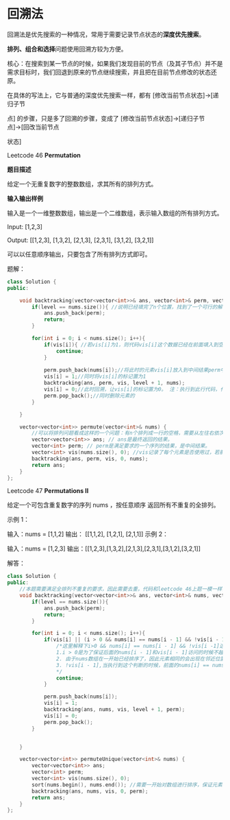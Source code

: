 # 回溯法

回溯法是优先搜索的一种情况，常用于需要记录节点状态的**深度优先搜索**。

**排列、组合和选择**问题使用回溯方较为方便。

核心：在搜索到某一节点的时候，如果我们发现目前的节点（及其子节点）并不是需求目标时，我们回退到原来的节点继续搜索，并且把在目前节点修改的状态还原。

在具体的写法上，它与普通的深度优先搜索一样，都有 [修改当前节点状态]→[递归子节

点] 的步骤，只是多了回溯的步骤，变成了 [修改当前节点状态]→[递归子节点]→[回改当前节点

状态]



Leetcode 46 **Permutation**

**题目描述**

给定一个无重复数字的整数数组，求其所有的排列方式。

**输入输出样例**

输入是一个一维整数数组，输出是一个二维数组，表示输入数组的所有排列方式。

Input: [1,2,3]

Output: [[1,2,3], [1,3,2], [2,1,3], [2,3,1], [3,1,2], [3,2,1]]

可以以任意顺序输出，只要包含了所有排列方式即可。

题解：

```c++
class Solution {
public:

    void backtracking(vector<vector<int>>& ans, vector<int>& perm, vector<int>& vis, int level, vector<int>& nums){
        if(level == nums.size()){ //说明已经填完了n个位置，找到了一个可行的解，将perm放入到最ans最终结果。level记录了需要填写的位置在哪里
            ans.push_back(perm);
            return;
        }

        for(int i = 0; i < nums.size(); i++){
            if(vis[i]){ //若vis[i]为1，则代码vis[i]这个数据已经在前面填入到空格中，那么就需要跳过当前的循环，让i+1,继续判断。
                continue;
            }
			
            perm.push_back(nums[i]);//将此时的元素vis[i]放入到中间结果perm中
            vis[i] = 1;//同时将vis[i]的标记置为1
            backtracking(ans, perm, vis, level + 1, nums);
            vis[i] = 0;//此时回溯，让vis[i]的标记置为0。 注：执行到此行代码，代表着上一个backtracking已经迭代完毕，意味着得到了一个结果，因此回溯
            perm.pop_back();//同时删除元素的
        }

    }

    vector<vector<int>> permute(vector<int>& nums) {
        //可以将排列问题看成这样的一个问题：有n个排列成一行的空格，需要从左往右依次填入题目给定的n个数，每个数只能使用一次。
        vector<vector<int>> ans; // ans是最终返回的结果。
        vector<int> perm; // perm是满足要求的一个序列的结果，是中间结果。
        vector<int> vis(nums.size(), 0); //vis记录了每个元素是否使用过，若前面使用过则记1，否则记录0。
        backtracking(ans, perm, vis, 0, nums);
        return ans;
    }
};
```



Leetcode 47 **Permutations II** 

给定一个可包含重复数字的序列 nums ，按任意顺序 返回所有不重复的全排列。

示例 1：

输入：nums = [1,1,2]
输出：
[[1,1,2],
 [1,2,1],
 [2,1,1]]
示例 2：

输入：nums = [1,2,3]
输出：[[1,2,3],[1,3,2],[2,1,3],[2,3,1],[3,1,2],[3,2,1]]



解答：

```c++
class Solution {
public:
    //本题需要满足全排列不重复的要求，因此需要去重，代码和leetcode 46上题一模一样，唯二的不同就在于for循环里加了个判断条件，同时需要在一开始对数组进行排序
    void backtracking(vector<vector<int>>& ans, vector<int>& nums, vector<int>& vis, int level, vector<int>& perm){
        if(level == nums.size()){
            ans.push_back(perm);
            return;
        }

        for(int i = 0; i < nums.size(); i++){
            if(vis[i] || (i > 0 && nums[i] == nums[i - 1] && !vis[i - 1])){
                /*这里解释下i>0 && nums[i] == nums[i - 1] && !vis[i -1]这个条件
                1.i > 0是为了保证后面的nums[i - 1]和vis[i - 1]访问的时候不越界，也就是nums[0]没有前面的元素，因此不会出现和前面元素重复的情况，所以不需要后面的nums[i] == nums[i - 1] && !vis[i - 1]的判断。
                2. 由于nums数组在一开始已经排序了，因此元素相同的会出现在邻近位置，若nums[i] == nums[i - 1]，则表明此时的nums[i]和前面的元素已经相同，需要结合后面的!vis[i - 1]来判断是否需要跳过这个元素。
                3. !vis[i - 1],当执行到这个判断的时候，前面的nums[i] == nums[i - 1]一定成立。若vis[i - 1]是1，则代表nums[i - 1]这个元素已经被选在了前面，虽然元素相同，但是i这个位置完全可以放入nums[i],因此不需要执行continue;相反，若vis[i - 1]是0，则代表此时的nums[i - 1]没有被标记，i这个空的待选位置既可以选择nums[i - 1]，也可以选择nums[i]，但是实际情况不能选nums[i]，因为在前面的执行过程中，i这个位置已经被选过nums[i - 1]这个元素，vis[i - 1]置为1，然后输出一个结果，回溯，然后vis[i - 1] = 0。因此，这个位置不能再被选择为nums[i]，否则会出现重复，所以才跳过。
                */
                continue;
            }

            perm.push_back(nums[i]);
            vis[i] = 1;
            backtracking(ans, nums, vis, level + 1, perm);
            vis[i] = 0;
            perm.pop_back();
        }


    }

    vector<vector<int>> permuteUnique(vector<int>& nums) {
        vector<vector<int>> ans;
        vector<int> perm;
        vector<int> vis(nums.size(), 0);
        sort(nums.begin(), nums.end()); //需要一开始对数组进行排序，保证元素相同的数据存放在相邻的位置，方便后续的判断。
        backtracking(ans, nums, vis, 0, perm);
        return ans;
    }
};
```


